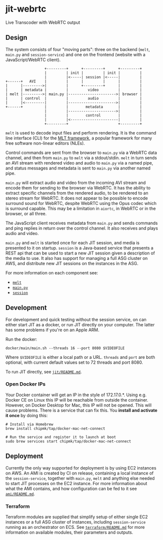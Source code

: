 # jit-webrtc

Live Transcoder with WebRTC output

## Design

The system consists of four "moving parts": three on the backend (`melt`, `main.py` and `session-service`)
and one on the frontend (website with a JavaScript/WebRTC client).

```
                  +---------+      +---------+      +---------+
                  |         | init |         | init |         |
                  |         |<-----| session |<-----|         |
+------+   AVI    |         |      |         |      |         |
|      |--------->|         |      +---------+      |         |
|      | metadata |         |         video         |         |
| melt |--------->| main.py |---------------------->| browser |
|      | control  |         |         audio         |         |
|      |<---------|         |---------------------->|         |
+------+          |         |        metadata       |         |
                  |         |---------------------->|         |
                  |         |        control        |         |
                  |         |<----------------------|         |
                  +---------+                       +---------+
```

`melt` is used to decode input files and perform rendering.
It is the command line interface (CLI) for the [MLT framework](https://mltframework.org/),
a popular framework for many free software non-linear editors (NLEs).

Control commands are sent from the browser to `main.py` via a WebRTC data channel,
and then from `main.py` to `melt` via a stdout/stdin.
`melt` in turn sends an AVI stream with rendered video and audio to `main.py` via a named pipe,
and status messages and metadata is sent to `main.py` via another named pipe.

`main.py` will extract audio and video from the incoming AVI stream and encode them for sending to the browser via WebRTC.
It has the ability to extract specific channels from the rendered audio, to be rendered to an stereo stream for WebRTC.
It does not appear to be possible to encode surround sound for WebRTC, despite WebRTC using the Opus codec which is surround capable.
This may be a limitation in `aiortc`, in WebRTC or in the browser, or all three.

The JavaScript client receives metadata from `main.py` and sends commands and ping replies in return over the control channel.
It also receives and plays audio and video.

`main.py` and `melt` is started once for each JIT session, and media is presented to it on startup. 
`session` is a Java-based service that presents a REST api that can be used to start a new JIT session given a description of 
the media to use. It also has support for managing a full ASG cluster on AWS, and distribute new JIT sessions on the instances in 
the ASG.

For more information on each component see:
* [`melt`](https://github.com/sirf/mlt.git)
* [`main.py`](jit/README.md)
* [`session`](session/README.md)

## Development

For development and quick testing without the session service, on can either start JIT as a docker, or run JIT directly on your computer. The latter has some problems if you're on an Apple ARM.

Run the docker:

`docker/main/main.sh --threads 16 --port 8080 $VIDEOFILE`

Where `$VIDEOFILE` is either a local path or a URL. `threads` and `port` are both optional, with current default values set to 72 threads and port 8080.

To run JIT directly, see [`jit/README.md`](jit/README.md).

### Open Docker IPs

Your Docker container will get an IP in the style of 172.17.0.\*. Using e.g. Docker CE on Linux this IP will be reachable from outside the container. However, on Docker Desktop for Mac, this IP will not be opened. This will cause problems. There is a service that can fix this. You **install and activate it once** by doing this:

```
# Install via Homebrew
brew install chipmk/tap/docker-mac-net-connect

# Run the service and register it to launch at boot
sudo brew services start chipmk/tap/docker-mac-net-connect
```


## Deployment

Currently the only way supported for deployment is by using EC2 instances on AWS. An AMI is created by CI on release, containing a 
local instance of the `session-service`, together with `main.py`, `melt` and anything else needed to start JIT processes on the EC2 
instance. For more information about what the AMI contains, and how configuration can be fed to it see [`ami/README.md`](ami/README.md).

### Terraform

Terraform modules are supplied that simplify setup of either single EC2 instances or a full ASG cluster of instances, including 
`session-service` running as an orchestrator on ECS. See [`terraform/README.md`](terraform/README.md) for more information on 
available modules, their parameters and outputs.
